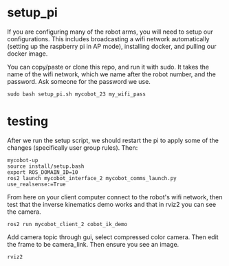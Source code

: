# setup_pi
If you are configuring many of the robot arms, you will need to setup our configurations. This includes broadcasting a wifi network automatically (setting up the raspberry pi in AP mode), installing docker, and pulling our docker image.

You can copy/paste or clone this repo, and run it with sudo. It takes the name of the wifi network, which we name after the robot number, and the password. Ask someone for the password we use.
```
sudo bash setup_pi.sh mycobot_23 my_wifi_pass
```

# testing
After we run the setup script, we should restart the pi to apply some of the changes (specifically user group rules). Then:

```
mycobot-up
source install/setup.bash
export ROS_DOMAIN_ID=10
ros2 launch mycobot_interface_2 mycobot_comms_launch.py use_realsense:=True
```

From here on your client computer connect to the robot's wifi network, then test that the inverse kinematics demo works and that in rviz2 you can see the camera.
```
ros2 run mycobot_client_2 cobot_ik_demo
```

Add camera topic through gui, select compressed color camera. Then edit the frame to be camera_link. Then ensure you see an image.
```
rviz2
```